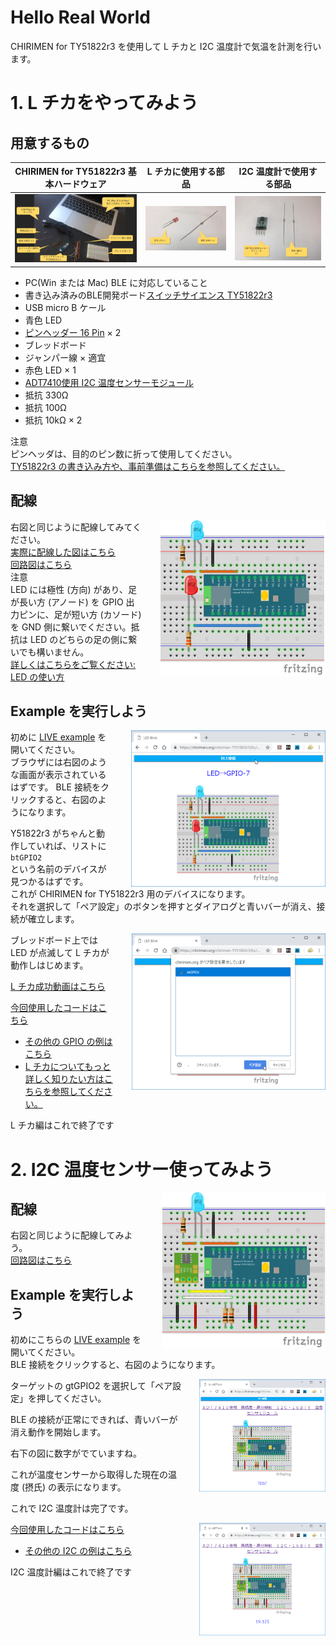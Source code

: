 
# Hello Real World

CHIRIMEN for TY51822r3 を使用して L チカと I2C 温度計で気温を計測を行います。

# 1. L チカをやってみよう

## 用意するもの
| CHIRIMEN for TY51822r3 基本ハードウェア | L チカに使用する部品| I2C 温度計で使用する部品|
|---|---|---|
|![hardware](imgs/section0/hardware.jpg)|![LED_Blink](imgs/section0/ledblink_parts.jpg)|![ADT7410](imgs/section2/adt7410_parts.jpg)|

- PC(Win または Mac) BLE に対応していること
- 書き込み済みのBLE開発ボード[スイッチサイエンス TY51822r3](https://www.switch-science.com/catalog/2574/?gclid=CjwKCAiA9efgBRAYEiwAUT-jtO3rkZ_sHHdPO15clRze6Sp-oG1NNPB7Kj2A36Hv1ddqWbHO6YHXYxoCOcQQAvD_BwE)
- USB micro B ケール
- 青色 LED
- [ピンヘッダー 16 Pin](http://akizukidenshi.com/catalog/g/gC-00167/) × 2
- ブレッドボード
- ジャンパー線 × 適宜
- 赤色 LED × 1
- [ADT7410使用 I2C 温度センサーモジュール](http://akizukidenshi.com/catalog/g/gM-06675/)
- 抵抗 330Ω
- 抵抗 100Ω
- 抵抗 10kΩ × 2

注意<br>
ピンヘッダは、目的のピン数に折って使用してください。<br>
[TY51822r3 の書き込み方や、事前準備はこちらを参照してください。](setting.md)

## 配線

<p>
  <a href="imgs/section0/schematic.png">
    <img src="imgs/section0/schematic.png" alt="Browser"  height="250" style="float:right;padding-left:2em;">
  </a>
  
右図と同じように配線してみてください。<br>
[実際に配線した図はこちら](imgs/section0/ledblink_breadboard.jpeg)<br>
[回路図はこちら](imgs/section0/ledblink_schematic.png)<br>
注意<br>
LED には極性 (方向) があり、足が長い方 (アノード) を GPIO 出力ピンに、足が短い方 (カソード) を GND 側に繋いでください。抵抗は LED のどちらの足の側に繋いでも構いません。
<br>
[詳しくはこちらをご覧ください: LED の使い方](https://www.marutsu.co.jp/pc/static/large_order/led)
</p>

## Example を実行しよう
<p>
  <a href="imgs/section0/ledblink_2.png">
    <img src="imgs/section0/ledblink_2.png" alt="Browser" height="250" style="float:right;padding-left:2em;">
  </a>
 
初めに [LIVE example](https://chirimen.org/chirimen-TY51822r3/bc/gpio/LEDblink/) を開いてください。<br>
ブラウザには右図のような画面が表示されているはずです。
BLE 接続をクリックすると、右図のようになります。

Y51822r3 がちゃんと動作していれば、リストに<br>
`btGPIO2`<br>
という名前のデバイスが見つかるはずです。<br>
これが CHIRIMEN for TY51822r3 用のデバイスになります。<br>
それを選択して「ペア設定」のボタンを押すとダイアログと青いバーが消え、接続が確立します。
 
 <a href="imgs/section0/ledblink_3.png">
    <img src="imgs/section0/ledblink_3.png" alt="Browser" height="250" style="float:right;padding-left:2em;">
  </a>

ブレッドボード上では LED が点滅して L チカが動作しはじめます。

[L チカ成功動画はこちら](imgs/section0/ledblink.jpg)


</p>

[今回使用したコードはこちら](https://github.com/chirimen-oh/chirimen-TY51822r3/tree/master/bc/gpio/LEDblink)

* [その他の GPIO の例はこちら](https://chirimen.org/chirimen-TY51822r3/bc/)
* [L チカについてもっと詳しく知りたい方はこちらを参照してください。](section0.md)

L チカ編はこれで終了です

# 2. I2C 温度センサー使ってみよう

<p>
    <a href="imgs/section2/schematic.png">
    <img src="imgs/section2/schematic.png" alt="Browser"  height="250" style="float:right;padding-left:2em;">
  </a>
  
## 配線

右図と同じように配線してみよう。<br>
[回路図はこちら](imgs/section2/adt7410_schematic.png)<br>

</p>
  
## Example を実行しよう

初めにこちらの [LIVE example](https://chirimen.org/chirimen-TY51822r3/bc/i2c/i2c-ADT7410/) を開いてください。<br>
BLE 接続をクリックすると、右図のようになります。

<p>
  <a href="imgs/section2/adt7410_1.png">
    <img src="imgs/section2/adt7410_1.png" alt="Browser" height="180" style="float:right;padding-left:2em;">
  </a>
ターゲットの gtGPIO2 を選択して「ペア設定」を押してください。
  
BLE の接続が正常にできれば、青いバーが消え動作を開始します。
  
右下の図に数字がでていますね。

これが温度センサーから取得した現在の温度 (摂氏) の表示になります。

これで I2C 温度計は完了です。

<a href="imgs/section2/adt7410_4.png">
  <img src="imgs/section2/adt7410_4.png" alt ="Browser" height="180" style="float:right;padding-left:2em;">
</a>

[今回使用したコードはこちら](https://github.com/chirimen-oh/chirimen-TY51822r3/tree/master/bc/i2c/i2c-ADT7410)


* [その他の I2C の例はこちら](https://chirimen.org/chirimen-TY51822r3/bc/)

</p>

I2C 温度計編はこれで終了です

<div style="page-break-before:always"></div>
